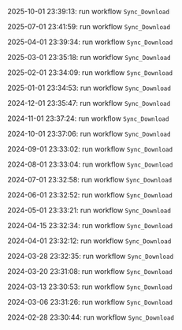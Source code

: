 2025-10-01 23:39:13: run workflow `Sync_Download` 

2025-07-01 23:41:59: run workflow `Sync_Download` 

2025-04-01 23:39:34: run workflow `Sync_Download` 

2025-03-01 23:35:18: run workflow `Sync_Download` 

2025-02-01 23:34:09: run workflow `Sync_Download` 

2025-01-01 23:34:53: run workflow `Sync_Download` 

2024-12-01 23:35:47: run workflow `Sync_Download` 

2024-11-01 23:37:24: run workflow `Sync_Download` 

2024-10-01 23:37:06: run workflow `Sync_Download` 

2024-09-01 23:33:02: run workflow `Sync_Download` 

2024-08-01 23:33:04: run workflow `Sync_Download` 

2024-07-01 23:32:58: run workflow `Sync_Download` 

2024-06-01 23:32:52: run workflow `Sync_Download` 

2024-05-01 23:33:21: run workflow `Sync_Download` 

2024-04-15 23:32:34: run workflow `Sync_Download` 

2024-04-01 23:32:12: run workflow `Sync_Download` 

2024-03-28 23:32:35: run workflow `Sync_Download` 

2024-03-20 23:31:08: run workflow `Sync_Download` 

2024-03-13 23:30:53: run workflow `Sync_Download` 

2024-03-06 23:31:26: run workflow `Sync_Download` 

2024-02-28 23:30:44: run workflow `Sync_Download` 


